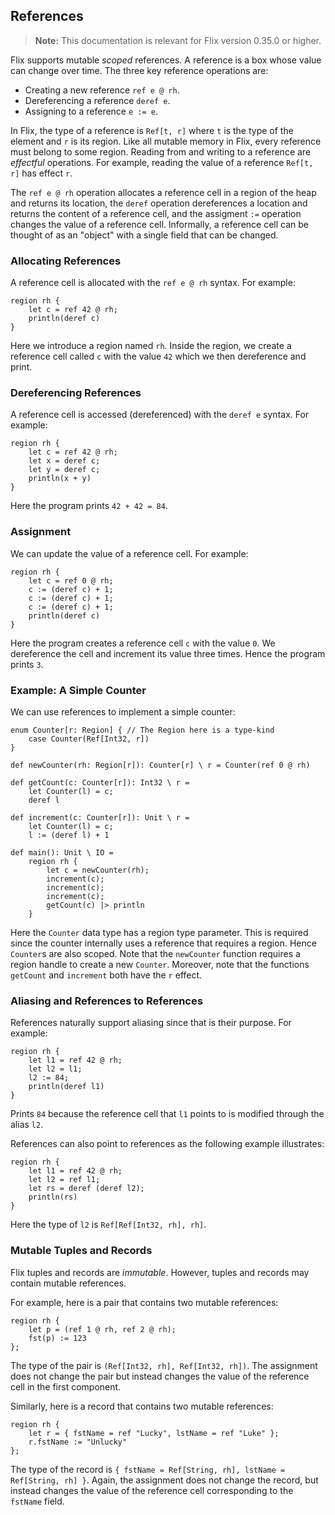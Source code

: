## References

> **Note:** This documentation is relevant for Flix version 0.35.0 or higher.

Flix supports mutable _scoped_ references. A reference is a box whose value can
change over time. The three key reference operations are:

- Creating a new reference `ref e @ rh`.
- Dereferencing a reference `deref e`.
- Assigning to a reference `e := e`.

In Flix, the type of a reference is `Ref[t, r]` where `t` is the type of the
element and `r` is its region. Like all mutable memory in Flix, every reference
must belong to some region. Reading from and writing to a reference are
_effectful_ operations. For example, reading the value of a reference `Ref[t,
r]` has effect `r`.

The `ref e @ rh` operation allocates a reference cell in a region of the heap
and returns its location, the `deref` operation dereferences a location and
returns the content of a reference cell, and the assigment `:=` operation
changes the value of a reference cell. Informally, a reference cell can be
thought of as an "object" with a single field that can be changed.

### Allocating References

A reference cell is allocated with the `ref e @ rh` syntax. For example:

```flix
region rh {
    let c = ref 42 @ rh;
    println(deref c)
}
```

Here we introduce a region named `rh`. Inside the region, we create a reference
cell called `c` with the value `42` which we then dereference and print. 

### Dereferencing References

A reference cell is accessed (dereferenced) with the `deref e` syntax. For example:

```flix
region rh {
    let c = ref 42 @ rh;
    let x = deref c;
    let y = deref c;
    println(x + y)
}
```

Here the program prints `42 + 42 = 84`.

### Assignment

We can update the value of a reference cell. For example:

```flix
region rh {
    let c = ref 0 @ rh;
    c := (deref c) + 1;
    c := (deref c) + 1;
    c := (deref c) + 1;
    println(deref c)
}
```

Here the program creates a reference cell `c` with the value `0`. We dereference
the cell and increment its value three times. Hence the program prints `3`.

### Example: A Simple Counter

We can use references to implement a simple counter:

```flix
enum Counter[r: Region] { // The Region here is a type-kind
    case Counter(Ref[Int32, r])
}

def newCounter(rh: Region[r]): Counter[r] \ r = Counter(ref 0 @ rh)

def getCount(c: Counter[r]): Int32 \ r =
    let Counter(l) = c;
    deref l

def increment(c: Counter[r]): Unit \ r =
    let Counter(l) = c;
    l := (deref l) + 1

def main(): Unit \ IO =
    region rh {
        let c = newCounter(rh);
        increment(c);
        increment(c);
        increment(c);
        getCount(c) |> println
    }
```

Here the `Counter` data type has a region type parameter. This is required since
the counter internally uses a reference that requires a region. Hence `Counter`s
are also scoped. Note that the `newCounter` function requires a region handle to
create a new `Counter`. Moreover, note that the functions `getCount` and
`increment` both have the `r` effect. 

### Aliasing and References to References

References naturally support aliasing since that is their purpose. For example:

```flix
region rh {
    let l1 = ref 42 @ rh;
    let l2 = l1;
    l2 := 84;
    println(deref l1)
}
```

Prints `84` because the reference cell that `l1` points to is modified through
the alias `l2`.

References can also point to references as the following example illustrates:

```flix
region rh {
    let l1 = ref 42 @ rh;
    let l2 = ref l1;
    let rs = deref (deref l2);
    println(rs)
}
```

Here the type of `l2` is `Ref[Ref[Int32, rh], rh]`. 

### Mutable Tuples and Records

Flix tuples and records are _immutable_. However, tuples and records may contain
mutable references.

For example, here is a pair that contains two mutable references:

```flix
region rh {
    let p = (ref 1 @ rh, ref 2 @ rh);
    fst(p) := 123
};
```

The type of the pair is `(Ref[Int32, rh], Ref[Int32, rh])`. The assignment does
not change the pair but instead changes the value of the reference cell in the
first component.

Similarly, here is a record that contains two mutable references:

```flix
region rh {
    let r = { fstName = ref "Lucky", lstName = ref "Luke" };
    r.fstName := "Unlucky"
};
```

The type of the record is `{ fstName = Ref[String, rh], lstName = Ref[String,
rh] }`. Again, the assignment does not change the record, but instead changes
the value of the reference cell corresponding to the `fstName` field.
